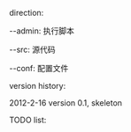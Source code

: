 direction:

--admin: 执行脚本

--src: 源代码

--conf: 配置文件

version history:

2012-2-16 version 0.1, skeleton

TODO list:
